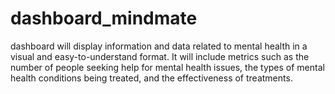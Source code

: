 # dashboard_mindmate
dashboard will display information and data related to mental health in a visual and easy-to-understand format. It will include metrics such as the number of people seeking help for mental health issues, the types of mental health conditions being treated, and the effectiveness of treatments. 
